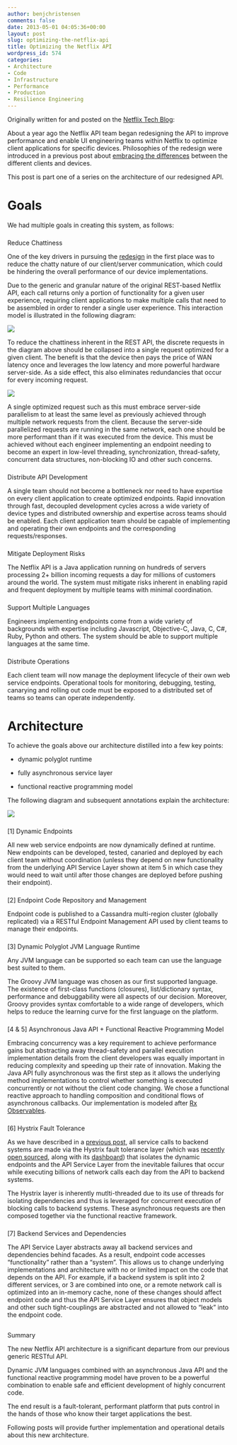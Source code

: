 ```yaml
---
author: benjchristensen
comments: false
date: 2013-05-01 04:05:36+00:00
layout: post
slug: optimizing-the-netflix-api
title: Optimizing the Netflix API
wordpress_id: 574
categories:
- Architecture
- Code
- Infrastructure
- Performance
- Production
- Resilience Engineering
---
```


Originally written for and posted on the [Netflix Tech Blog](http://techblog.netflix.com/2013/01/optimizing-netflix-api.html):
  
  





About a year ago the Netflix API team began redesigning the API to improve performance and enable UI engineering teams within Netflix to optimize client applications for specific devices.  Philosophies of the redesign were introduced in a previous post about [embracing the differences](http://techblog.netflix.com/2012/07/embracing-differences-inside-netflix.html) between the different clients and devices.
  

  

This post is part one of a series on the architecture of our redesigned API.
  

  

  



# Goals


  

We had multiple goals in creating this system, as follows:
  

  



### 
Reduce Chattiness


  

One of the key drivers in pursuing the [redesign](http://techblog.netflix.com/2011/02/redesigning-netflix-api.html) in the first place was to reduce the chatty nature of our client/server communication, which could be hindering the overall performance of our device implementations.
  

  

Due to the generic and granular nature of the original REST-based Netflix API, each call returns only a portion of functionality for a given user experience, requiring client applications to make multiple calls that need to be assembled in order to render a single user experience.  This interaction model is illustrated in the following diagram:
  

![](http://benjchristensen.files.wordpress.com/2013/05/90083-request-multi_1252.png)

  

To reduce the chattiness inherent in the REST API, the discrete requests in the diagram above should be collapsed into a single request optimized for a given client.  The benefit is that the device then pays the price of WAN latency once and leverages the low latency and more powerful hardware server-side. As a side effect, this also eliminates redundancies that occur for every incoming request.
  

![](http://benjchristensen.files.wordpress.com/2013/05/7d4c6-request-single_1252.png)

  

A single optimized request such as this must embrace server-side parallelism to at least the same level as previously achieved through multiple network requests from the client.  Because the server-side parallelized requests are running in the same network, each one should be more performant than if it was executed from the device.  This must be achieved without each engineer implementing an endpoint needing to become an expert in low-level threading, synchronization, thread-safety, concurrent data structures, non-blocking IO and other such concerns.
  

  



### 
Distribute API Development


  

A single team should not become a bottleneck nor need to have expertise on every client application to create optimized endpoints.  Rapid innovation through fast, decoupled development cycles across a wide variety of device types and distributed ownership and expertise across teams should be enabled.  Each client application team should be capable of implementing and operating their own endpoints and the corresponding requests/responses.
  

  



### 
Mitigate Deployment Risks


  

The Netflix API is a Java application running on hundreds of servers processing 2+ billion incoming requests a day for millions of customers around the world.  The system must mitigate risks inherent in enabling rapid and frequent deployment by multiple teams with minimal coordination.
  

  



### 
Support Multiple Languages


  

Engineers implementing endpoints come from a wide variety of backgrounds with expertise including Javascript, Objective-C, Java, C, C#, Ruby, Python and others.  The system should be able to support multiple languages at the same time.
  

  



### 
Distribute Operations


  

Each client team will now manage the deployment lifecycle of their own web service endpoints.  Operational tools for monitoring, debugging, testing, canarying and rolling out code must be exposed to a distributed set of teams so teams can operate independently.
  

  

  



# Architecture


  

To achieve the goals above our architecture distilled into a few key points:

  





  * dynamic polyglot runtime


  * fully asynchronous service layer


  * functional reactive programming model


The following diagram and subsequent annotations explain the architecture:
  

  


![](http://benjchristensen.files.wordpress.com/2013/05/72a7d-architecture-overview_1252.png)
  



### 
[1] Dynamic Endpoints


  

All new web service endpoints are now dynamically defined at runtime. New endpoints can be developed, tested, canaried and deployed by each client team without coordination (unless they depend on new functionality from the underlying API Service Layer shown at item 5 in which case they would need to wait until after those changes are deployed before pushing their endpoint).
  


   



### 
[2] Endpoint Code Repository and Management


  

Endpoint code is published to a Cassandra multi-region cluster (globally replicated) via a RESTful Endpoint Management API used by client teams to manage their endpoints.
  


  



### 
[3] Dynamic Polyglot JVM Language Runtime


  

Any JVM language can be supported so each team can use the language best suited to them.
  


The Groovy JVM language was chosen as our first supported language. The existence of first-class functions (closures), list/dictionary syntax, performance and debuggability were all aspects of our decision.  Moreover, Groovy provides syntax comfortable to a wide range of developers, which helps to reduce the learning curve for the first language on the platform.
  


  



### 
[4 & 5] Asynchronous Java API + Functional Reactive Programming Model


  

Embracing concurrency was a key requirement to achieve performance gains but abstracting away thread-safety and parallel execution implementation details from the client developers was equally important in reducing complexity and speeding up their rate of innovation.  Making the Java API fully asynchronous was the first step as it allows the underlying method implementations to control whether something is executed concurrently or not without the client code changing.  We chose a functional reactive approach to handling composition and conditional flows of asynchronous callbacks. Our implementation is modeled after [Rx Observables](https://rx.codeplex.com/).
  



  



### 
[6] Hystrix Fault Tolerance


  

As we have described in a [previous post](http://techblog.netflix.com/2012/02/fault-tolerance-in-high-volume.html), all service calls to backend systems are made via the Hystrix fault tolerance layer (which was [recently open sourced](http://techblog.netflix.com/2012/11/hystrix.html), along with its [dashboard](http://techblog.netflix.com/2012/12/hystrix-dashboard-and-turbine.html)) that isolates the dynamic endpoints and the API Service Layer from the inevitable failures that occur while executing billions of network calls each day from the API to backend systems.
  


The Hystrix layer is inherently mutlti-threaded due to its use of threads for isolating dependencies and thus is leveraged for concurrent execution of blocking calls to backend systems. These asynchronous requests are then composed together via the functional reactive framework.
  




  



### 
[7] Backend Services and Dependencies


  

The API Service Layer abstracts away all backend services and dependencies behind facades.  As a result, endpoint code accesses “functionality” rather than a “system”.  This allows us to change underlying implementations and architecture with no or limited impact on the code that depends on the API.  For example, if a backend system is split into 2 different services, or 3 are combined into one, or a remote network call is optimized into an in-memory cache, none of these changes should affect endpoint code and thus the API Service Layer ensures that object models and other such tight-couplings are abstracted and not allowed to “leak” into the endpoint code.
  



  



## 
Summary


  

The new Netflix API architecture is a significant departure from our previous generic RESTful API. 
  


Dynamic JVM languages combined with an asynchronous Java API and the functional reactive programming model have proven to be a powerful combination to enable safe and efficient development of highly concurrent code.
  

  


The end result is a fault-tolerant, performant platform that puts control in the hands of those who know their target applications the best.
  

  


Following posts will provide further implementation and operational details about this new architecture.
  


  

  


